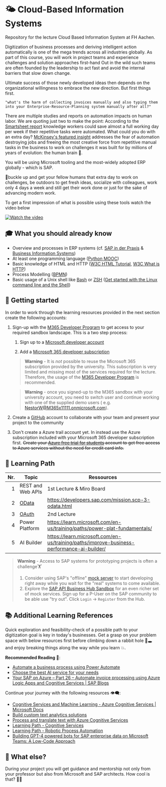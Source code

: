 # 🌤️ Cloud-Based Information Systems

Repository for the lecture Cloud Based Information System at FH Aachen.

Digitization of business processes and deriving intelligent action
automatically is one of the mega trends across all industries globally. As part
of this course, you will work in project teams and experience challenges and
solution approaches first-hand Out in the wild such teams are often founded by
the leadership to act fast and avoid the internal barriers that slow down
change.

Ultimate success of those newly developed ideas then depends on the
organizational willingness to embrace the new direction. But first things first.

`"what's the harm of collecting invoices manually and also typing them into
your Enterprise-Resource-Planning system manually after all?"`

There are multiple studies and reports on automation impacts on human labor.
We are quoting just two to make the point: According to the
[Smartsheet report](https://www.smartsheet.com/content-center/product-news/automation/workers-waste-quarter-work-week-manual-repetitive-tasks)
knowledge workers could save almost a full working day per week if their
repetitive tasks were automated. What could you do with an extra day?
[McKinsey's featured insight](https://www.mckinsey.com/featured-insights/artificial-intelligence/five-fifty-fear-fear-not)
addresses the fear of automation destroying jobs and freeing the most creative
force from repetitive manual tasks in the business to work on challenges it
was built for by millions of years of evolution: the human brain 🧠.

You will be using Microsoft tooling and the most-widely adopted ERP globally -
which is SAP.

💺buckle up and get your fellow humans that extra day to work on challenges, be
outdoors to get fresh ideas, socialize with colleagues, work only 4 days a
week and still get their work done or just for the sake of advancing modern work.

To get a first impression of what is possible using these tools watch the video below

[![Watch the video](https://img.youtube.com/vi/ZrxepEoHUpI/hqdefault.jpg)](https://www.youtube.com/embed/ZrxepEoHUpI)

## 🎓 What you should already know

- Overview and processes in ERP systems (cf. [SAP in der
  Praxis](https://drumm.sh/sap) & [Business Information
  Systems](https://drumm.sh/bis))
- At least one programming language ([Python
  MOOC](https://open.sap.com/courses/python1))
- Basic knowledge of HTML and HTTP ([W3C HTML
  Tutorial](https://www.w3schools.com/html/default.asp), [W3C What is
  HTTP](https://www.w3schools.com/whatis/whatis_http.asp))
- Process Modelling ([BPMN](https://drumm.sh/is))
- Basic usage of a Unix shell like
  [Bash](<https://en.wikipedia.org/wiki/Bash_(Unix_shell)>) or
  [ZSH](https://en.wikipedia.org/wiki/Z_shell) ([Get started with the Linux
  command line and the
  Shell](https://learn.microsoft.com/en-us/training/modules/bash-introduction/))

## 🚀 Getting started

In order to work through the learning resources provided in the next section
create the following accounts:

1.  Sign-up with the [M365 Developer
    Program](https://developer.microsoft.com/microsoft-365/dev-program) to get
    access to your required sandbox landscape. This is a two step process:

    1. Sign up to a [Microsoft developer account](https://learn.microsoft.com/office/developer-program/microsoft-365-developer-program)

    2. Add a [Microsoft 365 developer subscription](https://learn.microsoft.com/office/developer-program/microsoft-365-developer-program-get-started)

    > **Warning** - It is _not_ possible to reuse the Microsoft 365
    > subscription provided by the university. This subscription is very
    > limited and missing most of the services required for the lecture.
    > Therefore, the usage of the [M365 Developer
    > Program](https://developer.microsoft.com/microsoft-365/dev-program) is
    > recommended.

    > **Warning** - once you signed-up to the M365 sandbox with your university
    > account, you need to switch user and continue working with one of the
    > supplied demo users ( e.g. NestorW@M365x11111.onmicrosoft.com).

2.  Create a [GitHub](https://github.com/) account to collaborate with your
    team and present your project to the community
3.  Don't create a Azure trail account yet. In instead use the Azure
    subscription included with your Microsoft 365 developer subscription first.
    ~~Create your [Azure free trial for
    students](https://azure.microsoft.com/free/students) account to get free access
    to Azure services without the need for credit card info.~~

## 🧭 Learning Path

| Nr. | Topic                      | Ressources                                                                                |
| --: | -------------------------- | ----------------------------------------------------------------------------------------- |
|   1 | REST and Web APIs          | 1st Lecture & Miro Board                                                                  |
|   2 | [OData](lectures/odata.md) | https://developers.sap.com/mission.scp-3-odata.html                                       |
|   3 | [OAuth](lectures/oauth.md) | 2nd Lecture                                                                               |
|   4 | Power Platform             | https://learn.microsoft.com/en-us/training/paths/power-plat-fundamentals/                 |
|   5 | AI Builder                 | https://learn.microsoft.com/en-us/training/paths/improve-business-performance-ai-builder/ |

> **Warning** - Access to SAP systems for prototyping projects is often a
> challenge🏋
>
> 1. Consider using SAP's "offline" [mock
>    server](https://sap.github.io/cloud-s4-sdk-book/pages/mock-odata.html) to
>    start developing right away while you wait for the "real" systems to come
>    available.
> 2. Explore the [SAP API Business Hub
>    Sandbox](https://api.sap.com/api/API_BUSINESS_PARTNER/overview) for an
>    even richer set of mock services. Sign up for a P-User on the SAP
>    community to be able use "try out". Click `Login` -> `Register` from the
>    Hub.

## 📚 Additional Learning References

Quick exploration and feasibility-check of a possible path to your digitization goal
is key in today's businesses. Get a grasp on your problem space with below resources
first before climbing down a rabbit hole 🐇🕳️ and enjoy breaking things along the way
while you learn 💥.

**Recommended Reading 📖**:

- [Automate a business process using Power Automate](https://docs.microsoft.com/learn/paths/automate-process-power-automate/)
- [Choose the best AI service for your needs](https://docs.microsoft.com/learn/modules/ai-machine-learning-fundamentals/)
- [Your SAP on Azure – Part 26 – Automate invoice processing using Azure Logic Apps and Cognitive Services | SAP Blogs](https://blogs.sap.com/2021/02/03/your-sap-on-azure-part-26-automate-invoice-processing-using-azure-logic-apps-and-cognitive-services/)

Continue your journey with the following resources 👁️‍🗨️:

- [Cognitive Services and Machine Learning - Azure Cognitive Services | Microsoft Docs](https://docs.microsoft.com/azure/cognitive-services/cognitive-services-and-machine-learning)
- [Build custom text analytics solutions](https://docs.microsoft.com/learn/paths/build-custom-text-analytics/)
- [Process and translate text with Azure Cognitive Services](https://docs.microsoft.com/learn/paths/process-translate-text-azure-cognitive-services/)
- [Learning Path - Cognitive Services](https://docs.microsoft.com/learn/browse/?terms=Cognitive%20Service)
- [Learning Path - Robotic Process Automation](https://docs.microsoft.com/learn/browse/?terms=RPA)
- [Building GPT-4 powered bots for SAP enterprise data on Microsoft Teams: A Low-Code Approach](https://techcommunity.microsoft.com/t5/running-sap-applications-on-the/building-gpt-4-powered-bots-for-sap-enterprise-data-on-microsoft/ba-p/3902018)

## 🤔 What else?

During your project you will get guidance and mentorship not only from your
professor but also from Microsoft and SAP architects. How cool is that? 🤯😵
